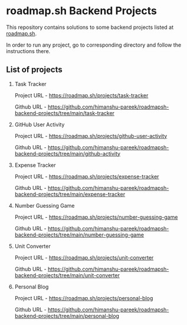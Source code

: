 # roadmap.sh Backend Projects

This repository contains solutions to some backend projects listed at [roadmap.sh](https://roadmap.sh/backend/projects).

In order to run any project, go to corresponding directory and follow the instructions there.

## List of projects

1. Task Tracker

    Project URL - https://roadmap.sh/projects/task-tracker
   
    Github URL - https://github.com/himanshu-pareek/roadmapsh-backend-projects/tree/main/task-tracker

2. GitHub User Activity

    Project URL - https://roadmap.sh/projects/github-user-activity
   
    Github URL - https://github.com/himanshu-pareek/roadmapsh-backend-projects/tree/main/github-activity

3. Expense Tracker

    Project URL - https://roadmap.sh/projects/expense-tracker

    Github URL - https://github.com/himanshu-pareek/roadmapsh-backend-projects/tree/main/expense-tracker

4. Number Guessing Game

    Project URL - https://roadmap.sh/projects/number-guessing-game

    Github URL - https://github.com/himanshu-pareek/roadmapsh-backend-projects/tree/main/number-guessing-game

5. Unit Converter

    Project URL - https://roadmap.sh/projects/unit-converter

    Github URL - https://github.com/himanshu-pareek/roadmapsh-backend-projects/tree/main/unit-converter

6. Personal Blog

    Project URL - https://roadmap.sh/projects/personal-blog

    Github URL - https://github.com/himanshu-pareek/roadmapsh-backend-projects/tree/main/personal-blog

